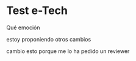 # Test e-Tech

Qué emoción

estoy proponiendo otros cambios

cambio esto porque me lo ha pedido un reviewer
